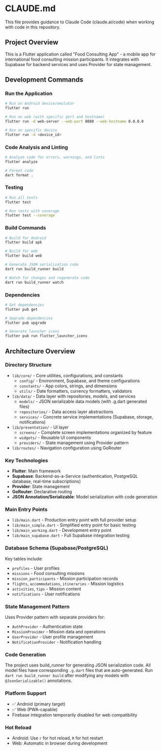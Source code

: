 # CLAUDE.md

This file provides guidance to Claude Code (claude.ai/code) when working with code in this repository.

## Project Overview

This is a Flutter application called "Food Consulting App" - a mobile app for international food consulting mission participants. It integrates with Supabase for backend services and uses Provider for state management.

## Development Commands

### Run the Application
```bash
# Run on Android device/emulator
flutter run

# Run on web (with specific port and hostname)
flutter run -d web-server --web-port 8080 --web-hostname 0.0.0.0

# Run on specific device
flutter run -d <device_id>
```

### Code Analysis and Linting
```bash
# Analyze code for errors, warnings, and lints
flutter analyze

# Format code
dart format .
```

### Testing
```bash
# Run all tests
flutter test

# Run tests with coverage
flutter test --coverage
```

### Build Commands
```bash
# Build for Android
flutter build apk

# Build for web
flutter build web

# Generate JSON serialization code
dart run build_runner build

# Watch for changes and regenerate code
dart run build_runner watch
```

### Dependencies
```bash
# Get dependencies
flutter pub get

# Upgrade dependencies
flutter pub upgrade

# Generate launcher icons
flutter pub run flutter_launcher_icons
```

## Architecture Overview

### Directory Structure
- `lib/core/` - Core utilities, configurations, and constants
  - `config/` - Environment, Supabase, and theme configurations
  - `constants/` - App colors, strings, and dimensions
  - `utils/` - Date formatters, currency formatters, validators
- `lib/data/` - Data layer with repositories, models, and services
  - `models/` - JSON serializable data models (with .g.dart generated files)
  - `repositories/` - Data access layer abstractions
  - `services/` - Concrete service implementations (Supabase, storage, notifications)
- `lib/presentation/` - UI layer
  - `screens/` - Complete screen implementations organized by feature
  - `widgets/` - Reusable UI components
  - `providers/` - State management using Provider pattern
- `lib/routes/` - Navigation configuration using GoRouter

### Key Technologies
- **Flutter**: Main framework
- **Supabase**: Backend-as-a-Service (authentication, PostgreSQL database, real-time subscriptions)
- **Provider**: State management
- **GoRouter**: Declarative routing
- **JSON Annotation/Serializable**: Model serialization with code generation

### Main Entry Points
- `lib/main.dart` - Production entry point with full provider setup
- `lib/main_simple.dart` - Simplified entry point for basic testing
- `lib/main_working.dart` - Development entry point
- `lib/main_supabase.dart` - Full Supabase integration testing

### Database Schema (Supabase/PostgreSQL)
Key tables include:
- `profiles` - User profiles
- `missions` - Food consulting missions
- `mission_participants` - Mission participation records
- `flights`, `accommodations`, `itineraries` - Mission logistics
- `activities`, `tips` - Mission content
- `notifications` - User notifications

### State Management Pattern
Uses Provider pattern with separate providers for:
- `AuthProvider` - Authentication state
- `MissionProvider` - Mission data and operations
- `UserProvider` - User profile management
- `NotificationProvider` - Notification handling

### Code Generation
The project uses build_runner for generating JSON serialization code. All model files have corresponding `.g.dart` files that are auto-generated. Run `dart run build_runner build` after modifying any models with `@JsonSerializable()` annotations.

### Platform Support
- ✅ Android (primary target)
- ✅ Web (PWA-capable)
- Firebase integration temporarily disabled for web compatibility

### Hot Reload
- Android: Use `r` for hot reload, `R` for hot restart
- Web: Automatic in browser during development